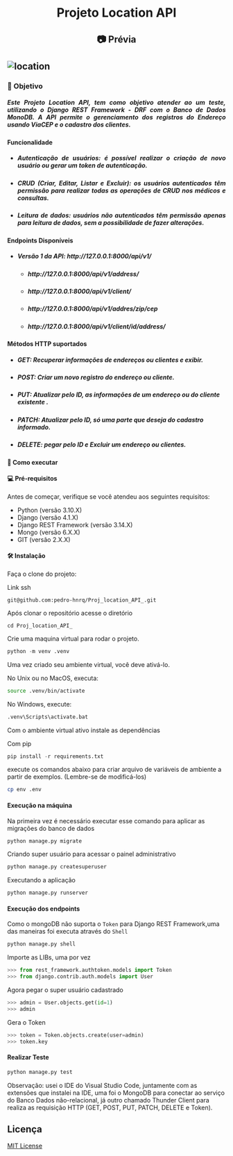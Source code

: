 <h1 align="center"> Projeto Location API </h1>

<h2 align="center">📷 Prévia <h2>


![location](https://github.com/pedro-hnrq/Proj_location_API_/assets/74242717/92c763b5-2f2d-45a8-a43c-9ac32f7bbaba)



<h3>🎯 Objetivo</h3>

<h5 align="justify">Este Projeto Location API, tem como objetivo atender ao um teste, utilizando o Django REST Framework - DRF com o Banco de Dados MonoDB. A API permite o gerenciamento dos registros do Endereço usando ViaCEP e o cadastro dos clientes.</h5>

<h4>Funcionalidade</h4>

<ul>
<h5 align="justify"><li>Autenticação de usuários: é possível realizar o criação de novo usuário ou gerar um token de autenticação.</li></h5>
<h5 align="justify"><li>CRUD (Criar, Editar, Listar e Excluir): os usuários autenticados têm permissão para realizar todas as operações de CRUD nos médicos e consultas.</li></h5>
<h5 align="justify"><li>Leitura de dados: usuários não autenticados têm permissão apenas para leitura de dados, sem a possibilidade de fazer alterações.</li></h5>
</ul>

<h4>Endpoints Disponíveis</h4>
<ul>
<h5><li>Versão 1 da API: http://127.0.0.1:8000/api/v1/</li></h5>
<ul>
    <h5><li>http://127.0.0.1:8000/api/v1/address/</li></h5>
    <h5><li>http://127.0.0.1:8000/api/v1/client/</li></h5>
    <h5><li>http://127.0.0.1:8000/api/v1/addres/zip/cep</li></h5>
    <h5><li>http://127.0.0.1:8000/api/v1/client/id/address/</li></h5>

</ul>

</ul>

<h4>Métodos HTTP suportados</h4>
<ul>
<h5><li>GET: Recuperar informações de endereços ou clientes e exibir.</li></h5>
<h5><li>POST: Criar um novo registro do endereço ou cliente.</li></h5>
<h5><li>PUT: Atualizar pelo ID, as informações de um endereço ou do cliente existente .</li></h5>
<h5><li>PATCH: Atualizar pelo ID, só uma parte que deseja do cadastro informado.</li></h5>
<h5><li>DELETE: pegar pelo ID e Excluir um endereço ou clientes.</li></h5>
</ul>


<h4> 🚀 Como executar </h4>

#### 💻 Pré-requisitos

Antes de começar, verifique se você atendeu aos seguintes requisitos:

- Python (versão 3.10.X)
- Django (versão 4.1.X)
- Django REST Framework (versão 3.14.X)
- Mongo (versão 6.X.X)
- GIT (versão 2.X.X)

#### 🛠️ Instalação

Faça o clone do projeto:

Link ssh
```
git@github.com:pedro-hnrq/Proj_location_API_.git
```  
Após clonar o repositório acesse o diretório
```
cd Proj_location_API_
``` 

Crie uma maquina virtual  para rodar o projeto.

```python
python -m venv .venv
```

Uma vez criado seu ambiente virtual, você deve ativá-lo.

No Unix ou no MacOS, executa:

```bash
source .venv/bin/activate
```

No Windows, execute:

```bash
.venv\Scripts\activate.bat
```

Com o ambiente virtual ativo instale as dependências

Com pip
```python
pip install -r requirements.txt
```

execute os comandos abaixo para criar arquivo de variáveis de ambiente a partir de exemplos. (Lembre-se de modificá-los)

```bash
cp env .env
```
#### Execução na máquina

Na primeira vez é necessário executar esse comando para aplicar as migrações do banco de dados
```python
python manage.py migrate
```

Criando super usuário para acessar o painel administrativo
```python
python manage.py createsuperuser
```

Executando a aplicação
```python
python manage.py runserver
```
#### Execução dos endpoints

Como o mongoDB não suporta o `Token` para Django REST Framework,uma das maneiras foi executa através do `Shell`
```python
python manage.py shell
```

Importe as LIBs, uma por vez
```python
>>> from rest_framework.authtoken.models import Token
>>> from django.contrib.auth.models import User
```
Agora pegar o super usuário cadastrado
```python
>>> admin = User.objects.get(id=1)
>>> admin
```

Gera o Token
```python
>>> token = Token.objects.create(user=admin)
>>> token.key
```
#### Realizar Teste

```python
python manage.py test
```


  
Observação: usei o IDE do Visual Studio Code, juntamente com as extensões que instalei na IDE, uma foi o MongoDB para conectar ao serviço do Banco Dados não-relacional, já outro chamado Thunder Client para realiza as requisição HTTP (GET, POST, PUT, PATCH, DELETE e Token).


## Licença
[MIT License](LICENSE)
